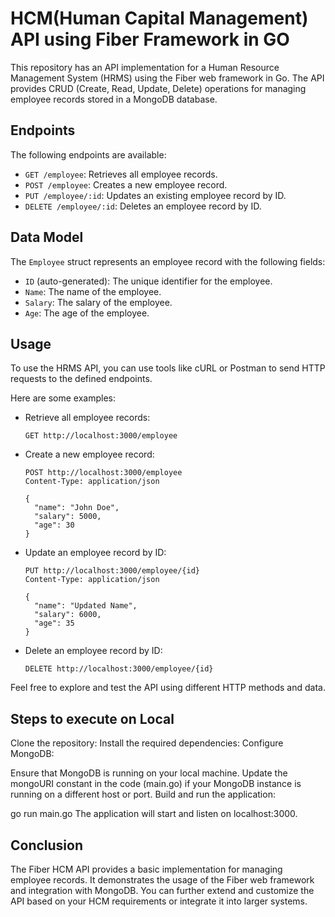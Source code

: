 
# HCM(Human Capital Management) API using Fiber Framework in GO

This repository has an API implementation for a Human Resource Management System (HRMS) using the Fiber web framework in Go. The API provides CRUD (Create, Read, Update, Delete) operations for managing employee records stored in a MongoDB database.

## Endpoints

The following endpoints are available:

- `GET /employee`: Retrieves all employee records.
- `POST /employee`: Creates a new employee record.
- `PUT /employee/:id`: Updates an existing employee record by ID.
- `DELETE /employee/:id`: Deletes an employee record by ID.

## Data Model

The `Employee` struct represents an employee record with the following fields:

- `ID` (auto-generated): The unique identifier for the employee.
- `Name`: The name of the employee.
- `Salary`: The salary of the employee.
- `Age`: The age of the employee.

## Usage

To use the HRMS API, you can use tools like cURL or Postman to send HTTP requests to the defined endpoints.

Here are some examples:

- Retrieve all employee records:
  ```
  GET http://localhost:3000/employee
  ```

- Create a new employee record:
  ```
  POST http://localhost:3000/employee
  Content-Type: application/json

  {
    "name": "John Doe",
    "salary": 5000,
    "age": 30
  }
  ```

- Update an employee record by ID:
  ```
  PUT http://localhost:3000/employee/{id}
  Content-Type: application/json

  {
    "name": "Updated Name",
    "salary": 6000,
    "age": 35
  }
  ```

- Delete an employee record by ID:
  ```
  DELETE http://localhost:3000/employee/{id}
  ```

Feel free to explore and test the API using different HTTP methods and data.

## Steps to execute on Local

Clone the repository:
Install the required dependencies:
Configure MongoDB:

Ensure that MongoDB is running on your local machine.
Update the mongoURI constant in the code (main.go) if your MongoDB instance is running on a different host or port.
Build and run the application:

go run main.go
The application will start and listen on localhost:3000.

## Conclusion

The Fiber HCM API provides a basic implementation for managing employee records. It demonstrates the usage of the Fiber web framework and integration with MongoDB. You can further extend and customize the API based on your HCM requirements or integrate it into larger systems.
